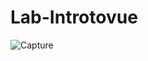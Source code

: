 # Lab-Introtovue
![Capture](https://user-images.githubusercontent.com/60229356/96505788-3efbb680-121c-11eb-8104-4a083694ae05.PNG)

